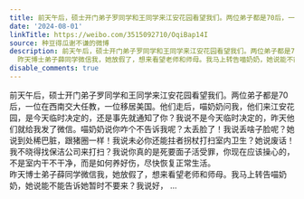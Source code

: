 ```yaml
---
title: 前天午后，硕士开门弟子罗同学和王同学来江安花园看望我们。两位弟子都是70后，一位在西南交大任教，一位移居美国。他们走后，喵奶奶问我，他们来江安花园，是今...
date: '2024-08-01'
linkTitle: https://weibo.com/3515092710/OqiBap14I
source: 种豆得瓜谢不谦的微博
description: 前天午后，硕士开门弟子罗同学和王同学来江安花园看望我们。两位弟子都是70后，一位在西南交大任教，一位移居美国。他们走后，喵奶奶问我，他们来江安花园，是今天临时决定的，还是事先就通知了你？我说不是今天临时决定的，昨天他们就给我发了微信。喵奶奶说你咋个不告诉我呢？太丢脸了！我说丢啥子脸呢？她说到处稀巴脏，跟猪圈一样！我说未必你还能拄者拐杖打扫室内卫生？她说废话！我不晓得找保洁公司来打扫？我说你真的是死要面子活受罪，你现在应该操心的，不是室内干不干净，而是如何养好伤，尽快恢复正常生活。<br>
  昨天博士弟子薛同学微信我，她放假了，想来看望老师和师母。我马上转告喵奶奶，她说能不能告诉她暂时不要来？我说好， ...
disable_comments: true
---
```

前天午后，硕士开门弟子罗同学和王同学来江安花园看望我们。两位弟子都是70后，一位在西南交大任教，一位移居美国。他们走后，喵奶奶问我，他们来江安花园，是今天临时决定的，还是事先就通知了你？我说不是今天临时决定的，昨天他们就给我发了微信。喵奶奶说你咋个不告诉我呢？太丢脸了！我说丢啥子脸呢？她说到处稀巴脏，跟猪圈一样！我说未必你还能拄者拐杖打扫室内卫生？她说废话！我不晓得找保洁公司来打扫？我说你真的是死要面子活受罪，你现在应该操心的，不是室内干不干净，而是如何养好伤，尽快恢复正常生活。<br> 昨天博士弟子薛同学微信我，她放假了，想来看望老师和师母。我马上转告喵奶奶，她说能不能告诉她暂时不要来？我说好， ...